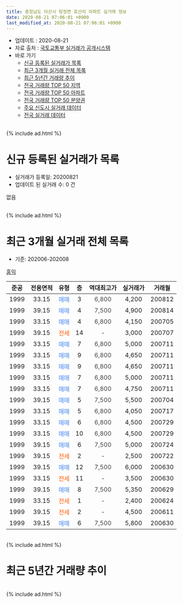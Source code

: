 ```yaml
---
title: 충청남도 아산시 탕정면 호산리 아파트 실거래 정보
date: 2020-08-21 07:06:01 +0900
last_modified_at: 2020-08-21 07:06:01 +0900
---
```


* 업데이트 : 2020-08-21
* 자료 출처 : [국토교통부 실거래가 공개시스템](http://rt.molit.go.kr)
* 바로 가기
    * [신규 등록된 실거래가 목록](#신규-등록된-실거래가-목록)
    * [최근 3개월 실거래 전체 목록](#최근-3개월-실거래-전체-목록)
    * [최근 5년간 거래량 추이](#최근-5년간-거래량-추이)
    * [전국 거래량 TOP 50 지역](https://inasie.github.io/apt-trade-info/최근-3개월-전국에서-가장-거래가-많이-발생한-지역)
    * [전국 거래량 TOP 50 아파트](https://inasie.github.io/apt-trade-info/최근-3개월-전국에서-가장-거래가-많이-발생한-아파트)
    * [전국 거래량 TOP 50 분양권](https://inasie.github.io/apt-trade-info/최근-3개월-전국에서-가장-거래가-많이-발생한-분양권)
    * [주요 신도시 실거래 데이터](https://inasie.github.io/apt-trade-info/주요-신도시)
    * [전국 실거래 데이터](https://inasie.github.io/apt-trade-info/전국)
<br>
{% include ad.html %}
<br>

# 신규 등록된 실거래가 목록
* 실거래가 등록일: 20200821
* 업데이트 된 실거래 수: 0 건

없음

<br>
{% include ad.html %}
<br>

# 최근 3개월 실거래 전체 목록
* 기준: 202006-202008


[홍익](https://search.naver.com/search.naver?query=%EC%B6%A9%EC%B2%AD%EB%82%A8%EB%8F%84+%EC%95%84%EC%82%B0%EC%8B%9C+%ED%83%95%EC%A0%95%EB%A9%B4+%ED%98%B8%EC%82%B0%EB%A6%AC+%ED%99%8D%EC%9D%B5)

|준공|전용면적|유형|층|역대최고가|실거래가|거래월|
|:---:|:---:|:---:|:---:|:---:|:---:|:---:|
|1999|33.15|<span style="color:#4285f3">매매</span>|3|<span style="color:#444444">6,800</span>|4,200|200812|
|1999|39.15|<span style="color:#4285f3">매매</span>|4|<span style="color:#444444">7,500</span>|4,900|200814|
|1999|33.15|<span style="color:#4285f3">매매</span>|4|<span style="color:#444444">6,800</span>|4,150|200705|
|1999|39.15|<span style="color:#ff5a00">전세</span>|14|<span style="color:#444444">-</span>|3,000|200707|
|1999|33.15|<span style="color:#4285f3">매매</span>|7|<span style="color:#444444">6,800</span>|5,000|200711|
|1999|33.15|<span style="color:#4285f3">매매</span>|9|<span style="color:#444444">6,800</span>|4,650|200711|
|1999|33.15|<span style="color:#4285f3">매매</span>|9|<span style="color:#444444">6,800</span>|4,650|200711|
|1999|33.15|<span style="color:#4285f3">매매</span>|7|<span style="color:#444444">6,800</span>|5,000|200711|
|1999|33.15|<span style="color:#4285f3">매매</span>|7|<span style="color:#444444">6,800</span>|4,750|200711|
|1999|39.15|<span style="color:#4285f3">매매</span>|5|<span style="color:#444444">7,500</span>|5,500|200704|
|1999|33.15|<span style="color:#4285f3">매매</span>|5|<span style="color:#444444">6,800</span>|4,050|200717|
|1999|33.15|<span style="color:#4285f3">매매</span>|6|<span style="color:#444444">6,800</span>|4,500|200729|
|1999|33.15|<span style="color:#4285f3">매매</span>|10|<span style="color:#444444">6,800</span>|4,500|200729|
|1999|39.15|<span style="color:#4285f3">매매</span>|6|<span style="color:#444444">7,500</span>|5,000|200724|
|1999|39.15|<span style="color:#ff5a00">전세</span>|2|<span style="color:#444444">-</span>|2,500|200722|
|1999|39.15|<span style="color:#4285f3">매매</span>|12|<span style="color:#444444">7,500</span>|6,000|200630|
|1999|33.15|<span style="color:#ff5a00">전세</span>|11|<span style="color:#444444">-</span>|3,500|200630|
|1999|39.15|<span style="color:#4285f3">매매</span>|8|<span style="color:#444444">7,500</span>|5,350|200629|
|1999|33.15|<span style="color:#ff5a00">전세</span>|1|<span style="color:#444444">-</span>|2,400|200624|
|1999|39.15|<span style="color:#ff5a00">전세</span>|2|<span style="color:#444444">-</span>|4,500|200611|
|1999|39.15|<span style="color:#4285f3">매매</span>|6|<span style="color:#444444">7,500</span>|5,800|200630|


<br>
{% include ad.html %}
<br>

# 최근 5년간 거래량 추이


<div style="width:100%;">
    <canvas id="deal_progress" height="200"></canvas>
</div>

<script>
new Chart(document.getElementById("deal_progress"), {
    type: 'line',
    data: {
        labels: ['201508','201509','201510','201511','201512','201601','201602','201603','201604','201605','201606','201607','201608','201609','201610','201611','201612','201701','201702','201703','201704','201705','201706','201707','201708','201709','201710','201711','201712','201801','201802','201803','201804','201805','201806','201807','201808','201809','201810','201811','201812','201901','201902','201903','201904','201905','201906','201907','201908','201909','201910','201911','201912','202001','202002','202003','202004','202005','202006','202007','202008'],
        datasets: [{
            label: '매매',
            pointRadius: 1,
            data: [5, 9, 14, 8, 10, 13, 18, 18, 11, 9, 18, 7, 15, 11, 28, 20, 5, 15, 32, 17, 8, 22, 17, 8, 8, 14, 10, 1, 4, 6, 4, 8, 3, 0, 3, 1, 3, 4, 0, 1, 5, 7, 4, 7, 2, 1, 0, 2, 3, 3, 6, 5, 2, 8, 8, 2, 7, 4, 3, 11, 2],
            borderColor: "rgba(255, 201, 14, 1)",
            backgroundColor: "rgba(255, 201, 14, 0.5)",
            fill: false,
            lineTension: 0
        },{
            label: '전월세',
            pointRadius: 1,
            data: [9, 11, 10, 9, 7, 12, 14, 8, 8, 6, 2, 2, 3, 2, 0, 4, 4, 4, 1, 1, 3, 1, 3, 3, 3, 2, 2, 4, 5, 3, 4, 8, 4, 1, 5, 3, 3, 1, 2, 4, 1, 4, 5, 4, 5, 7, 5, 5, 1, 2, 2, 2, 3, 4, 3, 8, 1, 1, 3, 2, 0],
            borderColor: "rgba(0, 141, 185, 1)",
            backgroundColor: "rgba(0, 141, 185, 0.5)",
            fill: false,
            lineTension: 0
        }
        ]
    },
    options: {
        responsive: true,
        title: {
            display: false
        },
        tooltips: {
            mode: 'index',
            intersect: false
        },
        hover: {
            mode: 'nearest',
            intersect: true
        },
        scales: {
            xAxes: [{
                display: true,
                scaleLabel: {
                    display: true,
                    labelString: '년/월'
                }
            }],
            yAxes: [{
                display: true,
                ticks: {
                    suggestedMin: 0,
                },
                scaleLabel: {
                    display: true,
                    labelString: '실거래 수'
                }
            }]
        }
    }
});

</script>


<br>
{% include ad.html %}
<br>

